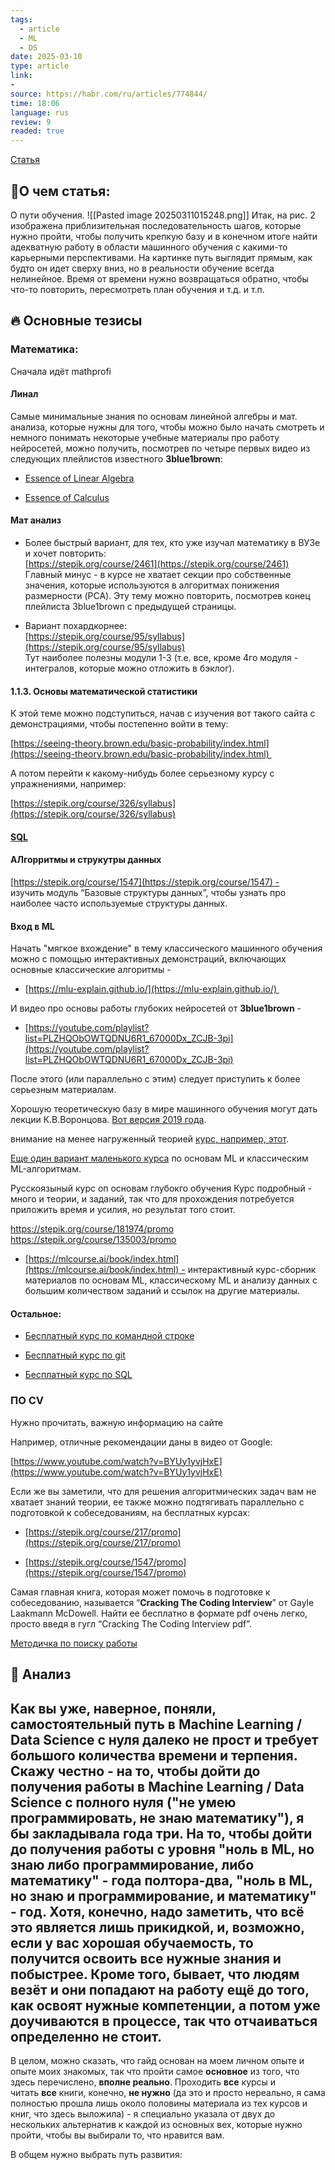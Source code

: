 ```yaml
---
tags:
  - article
  - ML
  - DS
date: 2025-03-10
type: article
link: 
-
source: https://habr.com/ru/articles/774844/
time: 18:06
language: rus
review: 9
readed: true
---
```

[Статья](https://habr.com/ru/articles/774844/)

## 📝О чем статья:   
О пути обучения. 
![[Pasted image 20250311015248.png]]
Итак, на рис. 2 изображена приблизительная последовательность шагов, которые нужно пройти, чтобы получить крепкую базу и в конечном итоге найти адекватную работу в области машинного обучения с какими-то карьерными перспективами. На картинке путь выглядит прямым, как будто он идет сверху вниз, но в реальности обучение всегда нелинейное. Время от времени нужно возвращаться обратно, чтобы что-то повторить, пересмотреть план обучения и т.д. и т.п.

## 🔥 Основные тезисы  


### Математика: 

Сначала идёт mathprofi


#### Линал
Самые минимальные знания по основам линейной алгебры и мат. анализа, которые нужны для того, чтобы можно было начать смотреть и немного понимать некоторые учебные материалы про работу нейросетей, можно получить, посмотрев по четыре первых видео из следующих плейлистов известного **3blue1brown**:

- [Essence of Linear Algebra](https://www.youtube.com/playlist?list=PLZHQObOWTQDPD3MizzM2xVFitgF8hE_ab)
    
- [Essence of Calculus](https://www.youtube.com/playlist?list=PLZHQObOWTQDMsr9K-rj53DwVRMYO3t5Yr)

#### Мат анализ

- Более быстрый вариант, для тех, кто уже изучал математику в ВУЗе и хочет повторить:  
    [https://stepik.org/course/2461](https://stepik.org/course/2461)  
    Главный минус - в курсе не хватает секции про собственные значения, которые используются в алгоритмах понижения размерности (PCA). Эту тему можно повторить, посмотрев конец плейлиста 3blue1brown с предыдущей страницы.


- Вариант похардкорнее:  
    [https://stepik.org/course/95/syllabus](https://stepik.org/course/95/syllabus)  
    Тут наиболее полезны модули 1-3 (т.е. все, кроме 4го модуля - интегралов, которые можно отложить в бэклог).


#### 1.1.3. Основы математической статистики

К этой теме можно подступиться, начав с изучения вот такого сайта с демонстрациями, чтобы постепенно войти в тему: 

[https://seeing-theory.brown.edu/basic-probability/index.html](https://seeing-theory.brown.edu/basic-probability/index.html) 

А потом перейти к какому-нибудь более серьезному курсу с упражнениями, например:

[https://stepik.org/course/326/syllabus](https://stepik.org/course/326/syllabus)


#### [SQL]([https://stepik.org/course/63054](https://stepik.org/course/63054))


#### АЛгорритмы и струкутры данных
[https://stepik.org/course/1547](https://stepik.org/course/1547) -  
    изучить модуль “Базовые структуры данных”, чтобы узнать про наиболее часто используемые структуры данных.


#### Вход в ML
Начать "мягкое вхождение" в тему классического машинного обучения можно с помощью интерактивных демонстраций, включающих основные классические алгоритмы -

- [https://mlu-explain.github.io/](https://mlu-explain.github.io/) 
    

И видео про основы работы глубоких нейросетей от **3blue1brown** -

- [https://youtube.com/playlist?list=PLZHQObOWTQDNU6R1_67000Dx_ZCJB-3pi](https://youtube.com/playlist?list=PLZHQObOWTQDNU6R1_67000Dx_ZCJB-3pi)
    

После этого (или параллельно с этим) следует приступить к более серьезным материалам.

Хорошую теоретическую базу в мире машинного обучения могут дать лекции К.В.Воронцова. [Вот версия 2019 года](https://www.youtube.com/playlist?list=PLJOzdkh8T5krxc4HsHbB8g8f0hu7973fK).



внимание на менее нагруженный теорией [курс, например, этот](https://stepik.org/course/4852/).


[Еще один вариант маленького курса](https://stepik.org/course/8057/) по основам ML и классическим ML-алгоритмам.



Русскоязыный курс оп основам глубокго обучения
Курс подробный - много и теории, и заданий, так что для прохождения потребуется приложить время и усилия, но результат того стоит.


https://stepik.org/course/181974/promo
https://stepik.org/course/135003/promo


- [https://mlcourse.ai/book/index.html](https://mlcourse.ai/book/index.html) - интерактивный курс-сборник материалов по основам ML, классическому ML и анализу данных с большим количеством заданий и ссылок на другие материалы.


#### Остальное:
- [Бесплатный курс по командной строке](https://ru.hexlet.io/courses/cli-basics) 
    
- [Бесплатный курс по git](https://learn.udacity.com/courses/ud123) 
    
- [Бесплатный курс по SQL](https://www.udacity.com/course/sql-for-data-analysis--ud198)



### ПО CV 
Нужно прочитать, важную информацию на сайте 

Например, отличные рекомендации даны в видео от Google:

[https://www.youtube.com/watch?v=BYUy1yvjHxE](https://www.youtube.com/watch?v=BYUy1yvjHxE)



Если же вы заметили, что для решения алгоритмических задач вам не хватает знаний теории, ее также можно подтягивать параллельно с подготовкой к собеседованиям, на бесплатных курсах:

- [https://stepik.org/course/217/promo](https://stepik.org/course/217/promo)
    
- [https://stepik.org/course/1547/promo](https://stepik.org/course/1547/promo)



Самая главная книга, которая может помочь в подготовке к собеседованию, называется “**Cracking The Coding Interview**” от Gayle Laakmann McDowell. Найти ее бесплатно в формате pdf очень легко, просто введя в гугл “Cracking The Coding Interview pdf”.

[Методичка по поиску работы](https://btseytlin.github.io/intro.html)


## 🔎 Анализ  


Как вы уже, наверное, поняли, самостоятельный путь в Machine Learning / Data Science с нуля далеко не прост и требует большого количества времени и терпения. Скажу честно - на то, чтобы дойти до получения работы в Machine Learning / Data Science с **полного нуля** ("не умею программировать, не знаю математику"), я бы закладывала года три. На то, чтобы дойти до получения работы с уровня "ноль в ML, но знаю либо программирование, либо математику" - года полтора-два, "ноль в ML, но знаю и программирование, и математику" - год. Хотя, конечно, надо заметить, что всё это является лишь прикидкой, и, возможно, если у вас хорошая обучаемость, то получится освоить все нужные знания и побыстрее. Кроме того, бывает, что людям везёт и они попадают на работу ещё до того, как освоят нужные компетенции, а потом уже доучиваются в процессе, так что отчаиваться определенно не стоит.
-  
В целом, можно сказать, что гайд основан на моем личном опыте и опыте моих знакомых, так что пройти самое **основное** из того, что здесь перечислено, **вполне реально**. Проходить **все** курсы и читать **все** книги, конечно, **не нужно** (да это и просто нереально, я сама полностью прошла лишь около половины материала из тех курсов и книг, что здесь выложила) - я специально указала от двух до нескольких альтернатив к каждой из основных вех, которые нужно пройти, чтобы вы выбирали то, что нравится вам.



В общем нужно выбрать путь развития: 


